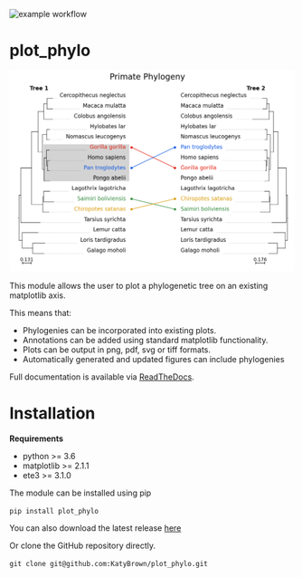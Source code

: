 ![example workflow](https://github.com/KatyBrown/plot_phylo/actions/workflows/main.yml/badge.svg)

# plot_phylo

![Illustration](./examples/layered.png "Illustration")

This module allows the user to plot a phylogenetic tree on an existing matplotlib axis.

This means that:
* Phylogenies can be incorporated into existing plots.
* Annotations can be added using standard matplotlib functionality.
* Plots can be output in png, pdf, svg or tiff formats.
* Automatically generated and updated figures can include phylogenies

Full documentation is available via [ReadTheDocs](https://plot-phylo.readthedocs.io/en/latest/index.html).

# Installation

**Requirements**

* python >= 3.6
* matplotlib >= 2.1.1
* ete3 >= 3.1.0

The module can be installed using pip

`pip install plot_phylo`

You can also download the latest release [here](https://github.com/KatyBrown/plot_phylo/releases/latest)

Or clone the GitHub repository directly.

`git clone git@github.com:KatyBrown/plot_phylo.git`
